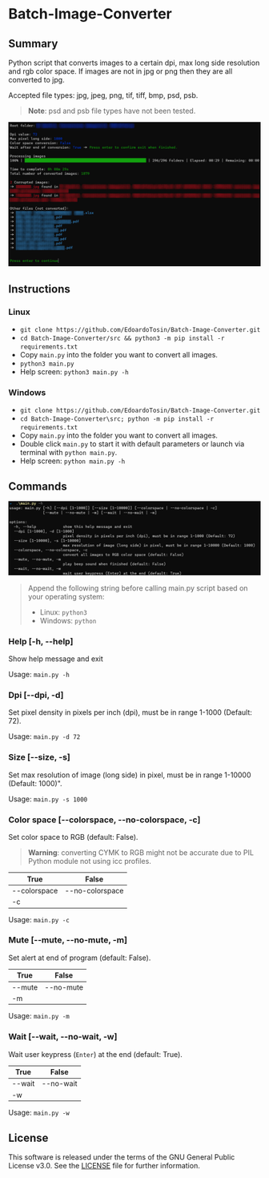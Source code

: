 # Batch-Image-Converter

## Summary

Python script that converts images to a certain dpi, max long side resolution and rgb color space. If images are not in jpg or png then they are all converted to jpg.

Accepted file types: jpg, jpeg, png, tif, tiff, bmp, psd, psb.

> **Note**: psd and psb file types have not been tested.

![Output](./doc/output.jpg)

## Instructions

### Linux

- `git clone https://github.com/EdoardoTosin/Batch-Image-Converter.git`
- `cd Batch-Image-Converter/src && python3 -m pip install -r requirements.txt`
- Copy `main.py` into the folder you want to convert all images.
- `python3 main.py`
- Help screen: `python3 main.py -h`

### Windows

- `git clone https://github.com/EdoardoTosin/Batch-Image-Converter.git`
- `cd Batch-Image-Converter\src; python -m pip install -r requirements.txt`
- Copy `main.py` into the folder you want to convert all images.
- Double click `main.py` to start it with default parameters or launch via terminal with `python main.py`.
- Help screen: `python main.py -h`

## Commands

![Help](./doc/help.jpg)

> Append the following string before calling main.py script based on your operating system:
> 
> - Linux: `python3`
> - Windows: `python`

### Help [-h, --help]

Show help message and exit

Usage: `main.py -h`

### Dpi [--dpi, -d]

Set pixel density in pixels per inch (dpi), must be in range 1-1000 (Default: 72).

Usage: `main.py -d 72`

### Size [--size, -s]

Set max resolution of image (long side) in pixel, must be in range 1-10000 (Default: 1000)".

Usage: `main.py -s 1000`

### Color space [--colorspace, --no-colorspace, -c]

Set color space to RGB (default: False).

> **Warning**: converting CYMK to RGB might not be accurate due to PIL Python module not using icc profiles.

| True         | False           |
| ------------ | --------------- |
| --colorspace | --no-colorspace |
| -c           |                 |

Usage: `main.py -c`

### Mute [--mute, --no-mute, -m]

Set alert at end of program (default: False).

| True   | False     |
| ------ | --------- |
| --mute | --no-mute |
| -m     |           |

Usage: `main.py -m`

### Wait [--wait, --no-wait, -w]

Wait user keypress (`Enter`) at the end (default: True).

| True   | False     |
| ------ | --------- |
| --wait | --no-wait |
| -w     |           |

Usage: `main.py -w`

## License

This software is released under the terms of the GNU General Public License v3.0. See the [LICENSE](https://github.com/EdoardoTosin/Batch-Image-Converter/tree/main/LICENSE) file for further information.
